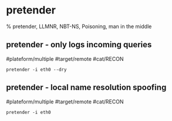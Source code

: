 # pretender

% pretender, LLMNR, NBT-NS, Poisoning, man in the middle

## pretender - only logs incoming queries
#plateform/multiple #target/remote #cat/RECON 
```
pretender -i eth0 --dry
```

## pretender - local name resolution spoofing
#plateform/multiple #target/remote #cat/RECON 
```
pretender -i eth0 
```
